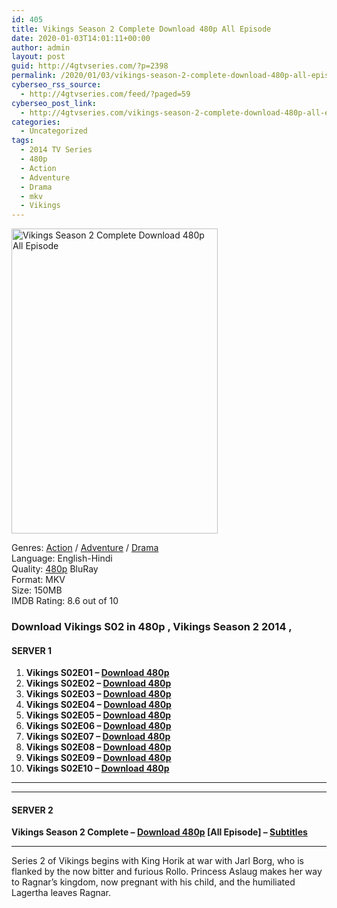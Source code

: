 ```yaml
---
id: 405
title: Vikings Season 2 Complete Download 480p All Episode
date: 2020-01-03T14:01:11+00:00
author: admin
layout: post
guid: http://4gtvseries.com/?p=2398
permalink: /2020/01/03/vikings-season-2-complete-download-480p-all-episode-2/
cyberseo_rss_source:
  - http://4gtvseries.com/feed/?paged=59
cyberseo_post_link:
  - http://4gtvseries.com/vikings-season-2-complete-download-480p-all-episode/
categories:
  - Uncategorized
tags:
  - 2014 TV Series
  - 480p
  - Action
  - Adventure
  - Drama
  - mkv
  - Vikings
---
```

<img loading="lazy" class="aligncenter" src="https://4.bp.blogspot.com/-4NR60YAlmvs/Xg9InBtmOaI/AAAAAAAAAyE/_E4KVSP9OpMI7lWLcl_1CNJSIow3rz_uACK4BGAYYCw/s1600/Vikings%2BSeason%2B2.jpg" alt="Vikings Season 2 Complete Download 480p All Episode" width="330" height="488" />

Genres: <a href="http://4gtvseries.com/tag/action/" data-wpel-link="internal">Action</a> / <a href="http://4gtvseries.com/tag/adventure/" data-wpel-link="internal">Adventure</a> / <a href="http://4gtvseries.com/tag/drama/" data-wpel-link="internal">Drama</a>  
Language: English-Hindi  
Quality:&nbsp;<a href="http://4gtvseries.com/tag/480p/" data-wpel-link="internal">480p</a> BluRay  
Format: MKV  
Size: 150MB  
IMDB Rating: 8.6 out of 10

### **Download Vikings S02 in 480p , Vikings Season 2 2014 ,&nbsp;**

#### <span><strong>SERVER 1</strong></span>

  1. **Vikings S02E01 – <a href="http://slink.dl480p.xyz/RFksOsC0" data-wpel-link="external" target="_blank" rel="nofollow external noopener noreferrer" class="wpel-icon-left"><i class="wpel-icon fa fa-download" aria-hidden="true"></i>Download 480p</a>**
  2. **Vikings S02E02 – <a href="http://slink.dl480p.xyz/TR1HxM" data-wpel-link="external" target="_blank" rel="nofollow external noopener noreferrer" class="wpel-icon-left"><i class="wpel-icon fa fa-download" aria-hidden="true"></i>Download 480p</a>**
  3. **Vikings S02E03 – <a href="http://slink.dl480p.xyz/uQrjA" data-wpel-link="external" target="_blank" rel="nofollow external noopener noreferrer" class="wpel-icon-left"><i class="wpel-icon fa fa-download" aria-hidden="true"></i>Download 480p</a>**
  4. **Vikings S02E04 – <a href="http://slink.dl480p.xyz/kfeSk" data-wpel-link="external" target="_blank" rel="nofollow external noopener noreferrer" class="wpel-icon-left"><i class="wpel-icon fa fa-download" aria-hidden="true"></i>Download 480p</a>**
  5. **Vikings S02E05 – <a href="http://slink.dl480p.xyz/MPOp" data-wpel-link="external" target="_blank" rel="nofollow external noopener noreferrer" class="wpel-icon-left"><i class="wpel-icon fa fa-download" aria-hidden="true"></i>Download 480p</a>**
  6. **Vikings S02E06 – <a href="http://slink.dl480p.xyz/BsW9SXu" data-wpel-link="external" target="_blank" rel="nofollow external noopener noreferrer" class="wpel-icon-left"><i class="wpel-icon fa fa-download" aria-hidden="true"></i>Download 480p</a>**
  7. **Vikings S02E07 – <a href="http://slink.dl480p.xyz/q3zp" data-wpel-link="external" target="_blank" rel="nofollow external noopener noreferrer" class="wpel-icon-left"><i class="wpel-icon fa fa-download" aria-hidden="true"></i>Download 480p</a>**
  8. **Vikings S02E08 – <a href="http://slink.dl480p.xyz/NvaW" data-wpel-link="external" target="_blank" rel="nofollow external noopener noreferrer" class="wpel-icon-left"><i class="wpel-icon fa fa-download" aria-hidden="true"></i>Download 480p</a>**
  9. **Vikings S02E09 – <a href="http://slink.dl480p.xyz/uOQSi1R" data-wpel-link="external" target="_blank" rel="nofollow external noopener noreferrer" class="wpel-icon-left"><i class="wpel-icon fa fa-download" aria-hidden="true"></i>Download 480p</a>**
 10. **Vikings S02E10 – <a href="http://slink.dl480p.xyz/AO3xVG" data-wpel-link="external" target="_blank" rel="nofollow external noopener noreferrer" class="wpel-icon-left"><i class="wpel-icon fa fa-download" aria-hidden="true"></i>Download 480p</a>**

* * *

* * *

#### <span><strong>SERVER 2</strong></span>

**Vikings Season 2 Complete – <a href="http://dl480p.xyz/3146/" data-wpel-link="external" target="_blank" rel="nofollow external noopener noreferrer" class="wpel-icon-left"><i class="wpel-icon fa fa-download" aria-hidden="true"></i>Download 480p</a> [All Episode] – <a href="https://subscene.com/subtitles/vikings-second-season" data-wpel-link="external" target="_blank" rel="nofollow external noopener noreferrer" class="wpel-icon-left"><i class="wpel-icon fa fa-download" aria-hidden="true"></i>Subtitles</a>**

* * *

Series 2 of Vikings begins with King Horik at war with Jarl Borg, who is flanked by the now bitter and furious Rollo. Princess Aslaug makes her way to Ragnar’s kingdom, now pregnant with his child, and the humiliated Lagertha leaves Ragnar.

<div align="center">
</div>